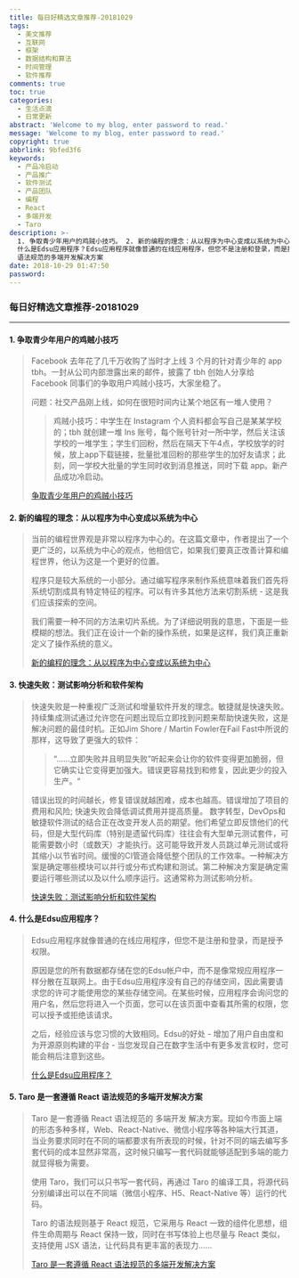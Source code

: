 ```yaml
---
title: 每日好精选文章推荐-20181029
tags:
  - 美文推荐
  - 互联网
  - 框架
  - 数据结构和算法
  - 时间管理
  - 软件推荐
comments: true
toc: true
categories:
  - 生活点滴
  - 日常更新
abstract: 'Welcome to my blog, enter password to read.'
message: 'Welcome to my blog, enter password to read.'
copyright: true
abbrlink: 9bfed3f6
keywords:
  - 产品冷启动
  - 产品推广
  - 软件测试
  - 产品团队
  - 编程
  - React
  - 多端开发
  - Taro
description: >-
  1. 争取青少年用户的鸡贼小技巧。 2. 新的编程的理念：从以程序为中心变成以系统为中心。 3. 快速失败：测试影响分析和软件架构。4.
  什么是Edsu应用程序？Edsu应用程序就像普通的在线应用程序，但您不是注册和登录，而是授予权限。  5. Taro 是一套遵循 React
  语法规范的多端开发解决方案
date: 2018-10-29 01:47:50
password:
---
```

<script type="text/javascript" src="/js/src/bai.js"></script>

### 每日好精选文章推荐-20181029
---
#### 1. 争取青少年用户的鸡贼小技巧
> Facebook 去年花了几千万收购了当时才上线 3 个月的针对青少年的 app tbh。一封从公司内部泄露出来的邮件，披露了 tbh 创始人分享给 Facebook 同事们的争取用户鸡贼小技巧，大家坐稳了。
>
> 问题：社交产品刚上线，如何在很短时间内让某个地区有一堆人使用？
>> 鸡贼小技巧：中学生在 Instagram 个人资料都会写自己是某某学校的；tbh 就创建一堆 Ins 账号，每个账号针对一所中学，然后关注该学校的一堆学生；学生们回粉，然后在隔天下午4点，学校放学的时候，放上app下载链接，批量批准回粉的那些学生的加好友请求；此刻，同一学校大批量的学生同时收到消息推送，同时下载 app。新产品成功冷启动。
>
> [争取青少年用户的鸡贼小技巧](https://www.buzzfeednews.com/article/ryanmac/facebooks-teens-tbh-psychological-trick-memo)

#### 2. 新的编程的理念：从以程序为中心变成以系统为中心
> 当前的编程世界观是非常以程序为中心的。在这篇文章中，作者提出了一个更广泛的，以系统为中心的观点，他相信它，如果我们要真正改善计算和编程世界，他认为这是一个更好的位置。
>
> 程序只是较大系统的一小部分。通过编写程序来制作系统意味着我们首先将系统切割成具有特定特征的程序。可以有许多其他方法来切割系统 - 这是我们应该探索的空间。
>
> 我们需要一种不同的方法来切片系统。为了详细说明我的意思，下面是一些模糊的想法。我们正在设计一个新的操作系统，如果是这样，我们真正重新定义了操作系统的意义。
>
> [ 新的编程的理念：从以程序为中心变成以系统为中心](https://shalabh.com/programmable-systems/systems-not-programs.html)

#### 3. 快速失败：测试影响分析和软件架构
> 快速失败是一种重视广泛测试和增量软件开发的理念。敏捷就是快速失败。持续集成测试通过允许您在问题出现后立即找到问题来帮助快速失败，这是解决问题的最佳时机。正如Jim Shore / Martin Fowler在Fail Fast中所说的那样，这导致了更强大的软件：
>> “......立即失败并且明显失败”听起来会让你的软件变得更加脆弱，但它确实让它变得更加强大。错误更容易找到和修复，因此更少的投入生产。“
>
> 错误出现的时间越长，修复错误就越困难，成本也越高。错误增加了项目的费用和风险; 快速失败会降低调试费用并提高质量。
> 数字转型，DevOps和敏捷软件测试的结合正在改变开发人员的期望。他们希望立即反馈他们的代码，但是大型代码库（特别是遗留代码库）往往会有大型单元测试套件，可能需要数小时（或数天）才能执行。这可能导致开发人员跳过单元测试或将其缩小以节省时间。缓慢的CI管道会降低整个团队的工作效率。一种解决方案是确定哪些模块可以并行或分布式构建和测试。第二种解决方案是确定需要运行哪些测试以及以什么顺序运行。这通常称为测试影响分析。
> 
> [快速失败：测试影响分析和软件架构](https://lattix.com/dev/index.php?q=blog/2018/10/26/failing-fast-test-impact-analysis-and-software-architecture)

#### 4. 什么是Edsu应用程序？
> Edsu应用程序就像普通的在线应用程序，但您不是注册和登录，而是授予权限。
> 
> 原因是您的所有数据都存储在您的Edsu帐户中，而不是像常规应用程序一样分散在互联网上。由于Edsu应用程序没有自己的存储空间，因此需要请求您的许可才能使用您的某些存储空间。在某些时候，应用程序会询问您的用户名，然后您将进入一个页面，您可以在该页面中查看其所需的权限，您可以授予或拒绝该请求。
> 
> 之后，经验应该与您习惯的大致相同。Edsu的好处 - 增加了用户自由度和为开源原则构建的平台 - 当您发现自己在数字生活中有更多发言权时，您可能会稍后注意到这些。
> 
> [什么是Edsu应用程序？](https://edsu.org/what-is-an-edsu-app/)

#### 5. Taro 是一套遵循 React 语法规范的多端开发解决方案
> Taro 是一套遵循 React 语法规范的 多端开发 解决方案。现如今市面上端的形态多种多样，Web、React-Native、微信小程序等各种端大行其道，当业务要求同时在不同的端都要求有所表现的时候，针对不同的端去编写多套代码的成本显然非常高，这时候只编写一套代码就能够适配到多端的能力就显得极为需要。
> 
> 使用 Taro，我们可以只书写一套代码，再通过 Taro 的编译工具，将源代码分别编译出可以在不同端（微信小程序、H5、React-Native 等）运行的代码。
>
> Taro 的语法规则基于 React 规范，它采用与 React 一致的组件化思想，组件生命周期与 React 保持一致，同时在书写体验上也尽量与 React 类似，支持使用 JSX 语法，让代码具有更丰富的表现力……
>
> [Taro 是一套遵循 React 语法规范的多端开发解决方案](https://github.com/NervJS/taro)

